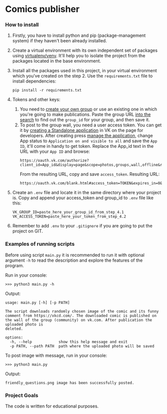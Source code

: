 # Comics publisher



### How to install

1. Firstly, you have to install python and pip (package-management system) if they haven't been already installed.

2. Create a virtual environment with its own independent set of packages using [virtualenv/venv](https://docs.python.org/3/library/venv.html). It'll help you to isolate the project from the packages located in the base environment.

3. Install all the packages used in this project, in your virtual environment which you've created on the step 2. Use the `requirements.txt` file to install dependencies:
    ```console
    pip install -r requirements.txt
    ```
4. Tokens and other keys:
   1. You need to [create your own group](https://vk.com/groups?tab=admin&w=groups_create) or use an existing one in which you're going to make publications. Paste the group URL [into the search](https://regvk.com/id/) to find out the `group_id` for your group, and then save it.
   2. To post to the group wall, you need a user access token. You can get it by [creating a Standalone application](https://vk.com/editapp?act=create) in VK on the page for developers. After creating press [manage the application](https://vk.com/apps?act=manage), change App status to `Application on and visible to all` and save the `App ID`, it'll come in handy to get token.
   Replace the App_id text in the URL with your `App ID` and browse:
      ```
      https://oauth.vk.com/authorize?client_id=App_id&display=page&scope=photos,groups,wall,offline&response_type=token
      ```
      From the resulting URL, copy and save `access_token`. Resulting URL:
      ```
      https://oauth.vk.com/blank.html#access_token=TOKEN&expires_in=0&user_id=123
      ```

5. Create an `.env` file and locate it in the same directory where your project is. Copy and append your access_token and group_id to `.env` file like this:
    ```
    VK_GROUP_ID=paste_here_your_group_id_from_step_4.1
    VK_ACCESS_TOKEN=paste_here_your_token_from_step_4.2
    ```
6. Remember to add `.env` to your `.gitignore` if you are going to put the project on GIT.


### Examples of running scripts


Before using script `main.py` it is recommended to run it with optional argument `-h` to read the description and explore the features of the program.

Run in your console:
```Console
>>> python3 main.py -h
```

Output:
```Console
usage: main.py [-h] [-p PATH]

The script downloads randomly chosen image of the comic and its funny comment from https://xkcd.com/. The downloaded comic is published on the wall of the group (community) on vk.com. After publication the uploaded photo is
deleted.

options:
  -h, --help            show this help message and exit
  -p PATH, --path PATH  path where the uploaded photo will be saved
```

To post image with message, run in your console:
```Console
>>> python3 main.py
```

Output:
```Console
friendly_questions.png image has been successfully posted.
```

### Project Goals

The code is written for educational purposes.
